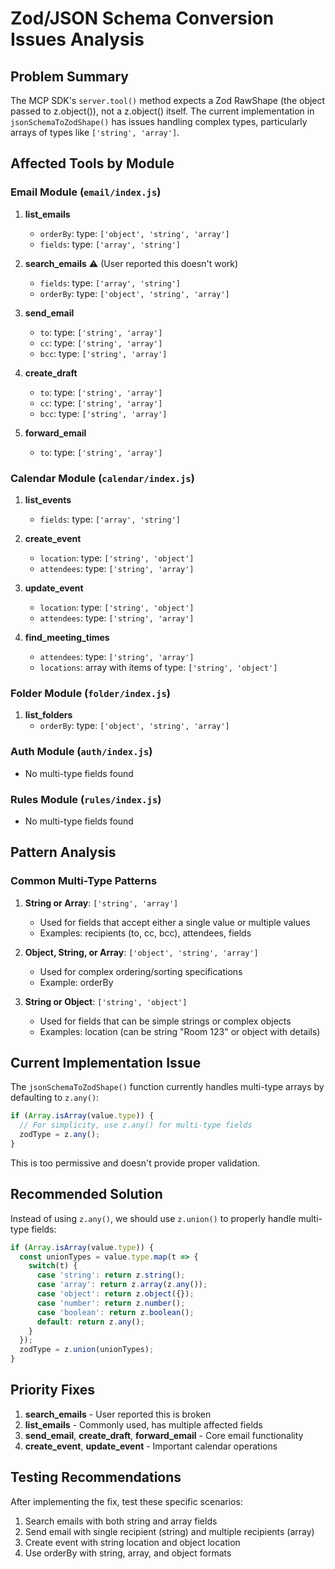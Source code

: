 # Zod/JSON Schema Conversion Issues Analysis

## Problem Summary
The MCP SDK's `server.tool()` method expects a Zod RawShape (the object passed to z.object()), not a z.object() itself. The current implementation in `jsonSchemaToZodShape()` has issues handling complex types, particularly arrays of types like `['string', 'array']`.

## Affected Tools by Module

### Email Module (`email/index.js`)
1. **list_emails**
   - `orderBy`: type: `['object', 'string', 'array']`
   - `fields`: type: `['array', 'string']`

2. **search_emails** ⚠️ (User reported this doesn't work)
   - `fields`: type: `['array', 'string']`
   - `orderBy`: type: `['object', 'string', 'array']`

3. **send_email**
   - `to`: type: `['string', 'array']`
   - `cc`: type: `['string', 'array']`
   - `bcc`: type: `['string', 'array']`

4. **create_draft**
   - `to`: type: `['string', 'array']`
   - `cc`: type: `['string', 'array']`
   - `bcc`: type: `['string', 'array']`

5. **forward_email**
   - `to`: type: `['string', 'array']`

### Calendar Module (`calendar/index.js`)
1. **list_events**
   - `fields`: type: `['array', 'string']`

2. **create_event**
   - `location`: type: `['string', 'object']`
   - `attendees`: type: `['string', 'array']`

3. **update_event**
   - `location`: type: `['string', 'object']`
   - `attendees`: type: `['string', 'array']`

4. **find_meeting_times**
   - `attendees`: type: `['string', 'array']`
   - `locations`: array with items of type: `['string', 'object']`

### Folder Module (`folder/index.js`)
1. **list_folders**
   - `orderBy`: type: `['object', 'string', 'array']`

### Auth Module (`auth/index.js`)
- No multi-type fields found

### Rules Module (`rules/index.js`)
- No multi-type fields found

## Pattern Analysis

### Common Multi-Type Patterns
1. **String or Array**: `['string', 'array']`
   - Used for fields that accept either a single value or multiple values
   - Examples: recipients (to, cc, bcc), attendees, fields

2. **Object, String, or Array**: `['object', 'string', 'array']`
   - Used for complex ordering/sorting specifications
   - Example: orderBy

3. **String or Object**: `['string', 'object']`
   - Used for fields that can be simple strings or complex objects
   - Examples: location (can be string "Room 123" or object with details)

## Current Implementation Issue
The `jsonSchemaToZodShape()` function currently handles multi-type arrays by defaulting to `z.any()`:

```javascript
if (Array.isArray(value.type)) {
  // For simplicity, use z.any() for multi-type fields
  zodType = z.any();
}
```

This is too permissive and doesn't provide proper validation.

## Recommended Solution
Instead of using `z.any()`, we should use `z.union()` to properly handle multi-type fields:

```javascript
if (Array.isArray(value.type)) {
  const unionTypes = value.type.map(t => {
    switch(t) {
      case 'string': return z.string();
      case 'array': return z.array(z.any());
      case 'object': return z.object({});
      case 'number': return z.number();
      case 'boolean': return z.boolean();
      default: return z.any();
    }
  });
  zodType = z.union(unionTypes);
}
```

## Priority Fixes
1. **search_emails** - User reported this is broken
2. **list_emails** - Commonly used, has multiple affected fields
3. **send_email**, **create_draft**, **forward_email** - Core email functionality
4. **create_event**, **update_event** - Important calendar operations

## Testing Recommendations
After implementing the fix, test these specific scenarios:
1. Search emails with both string and array fields
2. Send email with single recipient (string) and multiple recipients (array)
3. Create event with string location and object location
4. Use orderBy with string, array, and object formats